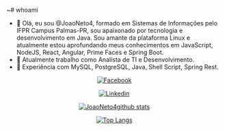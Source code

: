 ~# whoami
- 👋 Olá, eu sou @JoaoNeto4, formado em Sistemas de Informações pelo IFPR Campus Palmas-PR, sou apaixonado por tecnologia e desenvolvimento em Java. Sou amante da plataforma Linux e atualmente estou aprofundando meus conhecimentos em JavaScript, NodeJS, React, Angular, Prime Faces e Spring Boot.
- 👀 Atualmente trabalho como Analista de TI e Desenvolvimento.
- 🌱 Experiência com MySQL, PostgreSQL, Java, Shell Script, Spring Rest.


<div align="center">
<div align="center">
<div align="center">
  
[![Facebook](https://img.shields.io/badge/Facebook-1877F2?style=for-the-badge&logo=facebook&logoColor=white])](https://www.facebook.com/joao.melena)
</div>

[![Linkedin](https://img.shields.io/badge/LinkedIn-0077B5?style=for-the-badge&logo=linkedin&logoColor=white])](https://www.linkedin.com/in/joão-neto-b525351b0/)


[![JoaoNeto4github stats](https://github-readme-stats.vercel.app/api?username=JoaoNeto4&show_icons=true&theme=radical&bg_color=30,0d0d0d,191919&title_color=fff&text_color=fff&icon_color=79ff97)](https://github.com/anuraghazra/github-readme-stats)
</div>


[![Top Langs](https://github-readme-stats.vercel.app/api/top-langs/?username=JoaoNeto4&layout=compact&theme=radical&bg_color=30,0d0d0d,191919&title_color=fff&text_color=fff&icon_color=79ff97)](https://github.com/anuraghazra/github-readme-stats)
</div>



<!---
JoaoNeto4/JoaoNeto4 is a ✨ special ✨ repository because its `README.md` (this file) appears on your GitHub profile.
You can click the Preview link to take a look at your changes.
--->
